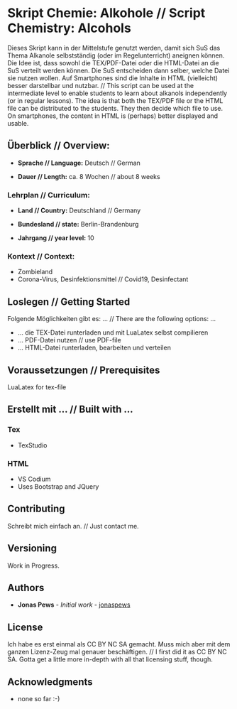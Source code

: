 # Skript Chemie: Alkohole // Script Chemistry: Alcohols

Dieses Skript kann in der Mittelstufe genutzt werden, damit sich SuS das Thema Alkanole selbstständig (oder im Regelunterricht) aneignen können. Die Idee ist, dass sowohl die TEX/PDF-Datei oder die HTML-Datei an die SuS verteilt werden können. Die SuS entscheiden dann selber, welche Datei sie nutzen wollen. Auf Smartphones sind die Inhalte in HTML (vielleicht) besser darstellbar und nutzbar. // This script can be used at the intermediate level to enable students to learn about alkanols independently (or in regular lessons). The idea is that both the TEX/PDF file or the HTML file can be distributed to the students. They then decide which file to use. On smartphones, the content in HTML is (perhaps) better displayed and usable.

## Überblick // Overview:

* **Sprache // Language:** Deutsch // German

* **Dauer // Length:** ca. 8 Wochen // about 8 weeks

### Lehrplan // Curriculum: 

* **Land // Country:** Deutschland // Germany

* **Bundesland // state:** Berlin-Brandenburg

* **Jahrgang // year level:** 10

### Kontext // Context:

* Zombieland
* Corona-Virus, Desinfektionsmittel // Covid19, Desinfectant

## Loslegen // Getting Started

Folgende Möglichkeiten gibt es: ... // There are the following options: ...
* ... die TEX-Datei runterladen und mit LuaLatex selbst compilieren 
* ... PDF-Datei nutzen // use PDF-file
* ... HTML-Datei runterladen, bearbeiten und verteilen 

## Voraussetzungen // Prerequisites

LuaLatex for tex-file

## Erstellt mit ... // Built with ...

### Tex

* TexStudio

### HTML

* VS Codium
* Uses Bootstrap and JQuery

## Contributing

Schreibt mich einfach an. // Just contact me.

## Versioning

Work in Progress.

## Authors

* **Jonas Pews** - *Initial work* - [jonaspews](https://github.com/jonaspews)

## License

Ich habe es erst einmal als CC BY NC SA gemacht. Muss mich aber mit dem ganzen Lizenz-Zeug mal genauer beschäftigen. // I first did it as CC BY NC SA. Gotta get a little more in-depth with all that licensing stuff, though.


## Acknowledgments

* none so far :-)


